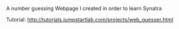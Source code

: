 A number guessing Webpage I created in order to learn Synatra

Tutorial: http://tutorials.jumpstartlab.com/projects/web_guesser.html
